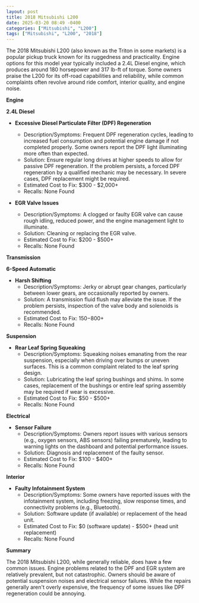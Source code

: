```yaml
---
layout: post
title: 2018 Mitsubishi L200
date: 2025-03-20 08:49 -0400
categories: ["Mitsubishi", "L200"]
tags: ["Mitsubishi", "L200", "2018"]
---
```

The 2018 Mitsubishi L200 (also known as the Triton in some markets) is a popular pickup truck known for its ruggedness and practicality. Engine options for this model year typically included a 2.4L Diesel engine, which produces around 180 horsepower and 317 lb-ft of torque. Some owners praise the L200 for its off-road capabilities and reliability, while common complaints often revolve around ride comfort, interior quality, and engine noise.

**Engine**

**2.4L Diesel**

*   **Excessive Diesel Particulate Filter (DPF) Regeneration**
    *   Description/Symptoms: Frequent DPF regeneration cycles, leading to increased fuel consumption and potential engine damage if not completed properly. Some owners report the DPF light illuminating more often than expected.
    *   Solution: Ensure regular long drives at higher speeds to allow for passive DPF regeneration. If the problem persists, a forced DPF regeneration by a qualified mechanic may be necessary. In severe cases, DPF replacement might be required.
    *   Estimated Cost to Fix: $300 - $2,000+
    *   Recalls: None Found

*   **EGR Valve Issues**
    *   Description/Symptoms: A clogged or faulty EGR valve can cause rough idling, reduced power, and the engine management light to illuminate.
    *   Solution: Cleaning or replacing the EGR valve.
    *   Estimated Cost to Fix: $200 - $500+
    *   Recalls: None Found

**Transmission**

**6-Speed Automatic**
*   **Harsh Shifting**
    * Description/Symptoms: Jerky or abrupt gear changes, particularly between lower gears, are occasionally reported by owners.
    * Solution: A transmission fluid flush may alleviate the issue. If the problem persists, inspection of the valve body and solenoids is recommended.
    * Estimated Cost to Fix: $150-$800+
    * Recalls: None Found

**Suspension**

*   **Rear Leaf Spring Squeaking**
    *   Description/Symptoms: Squeaking noises emanating from the rear suspension, especially when driving over bumps or uneven surfaces. This is a common complaint related to the leaf spring design.
    *   Solution: Lubricating the leaf spring bushings and shims. In some cases, replacement of the bushings or entire leaf spring assembly may be required if wear is excessive.
    *   Estimated Cost to Fix: $50 - $500+
    *   Recalls: None Found

**Electrical**

*   **Sensor Failure**
    *   Description/Symptoms: Owners report issues with various sensors (e.g., oxygen sensors, ABS sensors) failing prematurely, leading to warning lights on the dashboard and potential performance issues.
    *   Solution: Diagnosis and replacement of the faulty sensor.
    *   Estimated Cost to Fix: $100 - $400+
    *   Recalls: None Found

**Interior**

*   **Faulty Infotainment System**
    *   Description/Symptoms: Some owners have reported issues with the infotainment system, including freezing, slow response times, and connectivity problems (e.g., Bluetooth).
    *   Solution: Software update (if available) or replacement of the head unit.
    *   Estimated Cost to Fix: $0 (software update) - $500+ (head unit replacement)
    *   Recalls: None Found

**Summary**

The 2018 Mitsubishi L200, while generally reliable, does have a few common issues. Engine problems related to the DPF and EGR system are relatively prevalent, but not catastrophic. Owners should be aware of potential suspension noises and electrical sensor failures. While the repairs generally aren't overly expensive, the frequency of some issues like DPF regeneration could be annoying.

